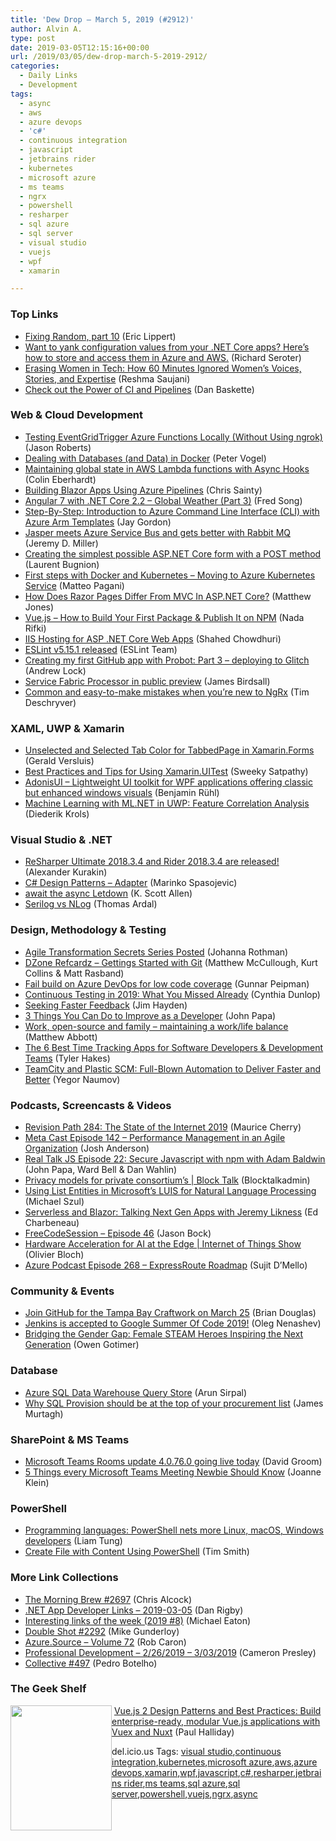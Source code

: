 ```yaml
---
title: 'Dew Drop – March 5, 2019 (#2912)'
author: Alvin A.
type: post
date: 2019-03-05T12:15:16+00:00
url: /2019/03/05/dew-drop-march-5-2019-2912/
categories:
  - Daily Links
  - Development
tags:
  - async
  - aws
  - azure devops
  - 'c#'
  - continuous integration
  - javascript
  - jetbrains rider
  - kubernetes
  - microsoft azure
  - ms teams
  - ngrx
  - powershell
  - resharper
  - sql azure
  - sql server
  - visual studio
  - vuejs
  - wpf
  - xamarin

---
```

### <a name="top"></a>Top Links

  * <a href="https://ericlippert.com/2019/03/04/fixing-random-part-10/" target="_blank" rel="noopener noreferrer">Fixing Random, part 10</a> (Eric Lippert)
  * <a href="https://seroter.wordpress.com/2019/03/04/want-to-yank-configuration-values-from-your-net-core-apps-heres-how-to-store-and-access-them-in-azure-and-aws/" target="_blank" rel="noopener noreferrer">Want to yank configuration values from your .NET Core apps? Here’s how to store and access them in Azure and AWS.</a> (Richard Seroter)
  * <a href="https://medium.com/@reshmasaujani/erasing-women-in-tech-how-60-minutes-ignored-womens-voices-stories-and-expertise-7ee8e157c262" target="_blank" rel="noopener noreferrer">Erasing Women in Tech: How 60 Minutes Ignored Women’s Voices, Stories, and Expertise</a> (Reshma Saujani)
  * <a href="https://content.pivotal.io/home-page/check-out-the-power-of-ci-and-pipelines" target="_blank" rel="noopener noreferrer">Check out the Power of CI and Pipelines</a> (Dan Baskette)



### <a name="web"></a>Web & Cloud Development

  * <a href="http://dontcodetired.com/blog/post/Testing-EventGridTrigger-Azure-Functions-Locally-(Without-Using-ngrok)" target="_blank" rel="noopener noreferrer">Testing EventGridTrigger Azure Functions Locally (Without Using ngrok)</a> (Jason Roberts)
  * <a href="https://visualstudiomagazine.com/articles/2019/03/01/dealing-with-databases.aspx" target="_blank" rel="noopener noreferrer">Dealing with Databases (and Data) in Docker</a> (Peter Vogel)
  * <a href="https://blog.scottlogic.com/2019/03/04/lambda-global-state.html" target="_blank" rel="noopener noreferrer">Maintaining global state in AWS Lambda functions with Async Hooks</a> (Colin Eberhardt)
  * <a href="https://chrissainty.com/building-blazor-apps-using-azure-pipelines/" target="_blank" rel="noopener noreferrer">Building Blazor Apps Using Azure Pipelines</a> (Chris Sainty)
  * <a href="https://www.codeproject.com/Articles/1278829/Angular-7-with-NET-Core-2-2-Global-Weather-Part-3" target="_blank" rel="noopener noreferrer">Angular 7 with .NET Core 2.2 &#8211; Global Weather (Part 3)</a> (Fred Song)
  * <a href="https://techcommunity.microsoft.com/t5/ITOps-Talk-Blog/Step-By-Step-Introduction-to-Azure-Command-Line-Interface-CLI/ba-p/359138" target="_blank" rel="noopener noreferrer">Step-By-Step: Introduction to Azure Command Line Interface (CLI) with Azure Arm Templates</a> (Jay Gordon)
  * <a href="https://jeremydmiller.com/2019/03/04/jasper-meets-azure-service-bus-and-gets-better-with-rabbit-mq/" target="_blank" rel="noopener noreferrer">Jasper meets Azure Service Bus and gets better with Rabbit MQ</a> (Jeremy D. Miller)
  * <a href="https://dev.to/azure/creating-the-simplest-possible-aspnet-core-form-with-a-post-method-416g" target="_blank" rel="noopener noreferrer">Creating the simplest possible ASP.NET Core form with a POST method</a> (Laurent Bugnion)
  * <a href="https://techcommunity.microsoft.com/t5/Windows-Dev-AppConsult/First-steps-with-Docker-and-Kubernetes-Moving-to-Azure/ba-p/360010" target="_blank" rel="noopener noreferrer">First steps with Docker and Kubernetes &#8211; Moving to Azure Kubernetes Service</a> (Matteo Pagani)
  * <a href="http://feedproxy.google.com/~r/ExceptionNotFound/~3/k7AUKKzn-ZQ/" target="_blank" rel="noopener noreferrer">How Does Razor Pages Differ From MVC In ASP.NET Core?</a> (Matthew Jones)
  * <a href="https://www.telerik.com/blogs/vuejs-how-to-build-your-first-package-publish-it-on-npm" target="_blank" rel="noopener noreferrer">Vue.js &#8211; How to Build Your First Package & Publish It on NPM</a> (Nada Rifki)
  * <a href="https://wakeupandcode.com/iis-hosting-for-asp-net-core-web-apps/" target="_blank" rel="noopener noreferrer">IIS Hosting for ASP .NET Core Web Apps</a> (Shahed Chowdhuri)
  * <a href="https://eslint.org/blog/2019/03/eslint-v5.15.1-released" target="_blank" rel="noopener noreferrer">ESLint v5.15.1 released</a> (ESLint Team)
  * <a href="https://andrewlock.net/creating-my-first-github-app-with-probot-part-3-deploying-to-glitch/" target="_blank" rel="noopener noreferrer">Creating my first GitHub app with Probot: Part 3 &#8211; deploying to Glitch</a> (Andrew Lock)
  * <a href="https://azure.microsoft.com/blog/service-fabric-processor-in-public-preview/" target="_blank" rel="noopener noreferrer">Service Fabric Processor in public preview</a> (James Birdsall)
  * <a href="https://blog.angularindepth.com/common-and-easy-to-make-mistakes-when-youre-new-to-ngrx-49404ac973ea?source=rss----e5ed704095b---4" target="_blank" rel="noopener noreferrer">Common and easy-to-make mistakes when you’re new to NgRx</a> (Tim Deschryver)



### <a name="silverlight"></a>XAML, UWP & Xamarin

  * <a href="https://blog.verslu.is/xamarin/xamarin-forms-xamarin/unselectedtabcolor-selectedtabcolor-tabbedpage-xamarin-forms/" target="_blank" rel="noopener noreferrer">Unselected and Selected Tab Color for TabbedPage in Xamarin.Forms</a> (Gerald Versluis)
  * <a href="https://blog.xamarin.com/best-practices-tips-xamarin-uitest/" target="_blank" rel="noopener noreferrer">Best Practices and Tips for Using Xamarin.UITest</a> (Sweeky Satpathy)
  * <a href="https://github.com/benruehl/adonis-ui" target="_blank" rel="noopener noreferrer">AdonisUI &#8211; Lightweight UI toolkit for WPF applications offering classic but enhanced windows visuals</a> (Benjamin Rühl)
  * <a href="https://xamlbrewer.wordpress.com/2019/03/04/machine-learning-with-ml-net-in-uwp-feature-correlation-analysis/" target="_blank" rel="noopener noreferrer">Machine Learning with ML.NET in UWP: Feature Correlation Analysis</a> (Diederik Krols)



### <a name="dotnet"></a>Visual Studio & .NET

  * <a href="https://blog.jetbrains.com/dotnet/2019/03/05/resharper-ultimate-2018-3-4-rider-2018-3-4-released/" target="_blank" rel="noopener noreferrer">ReSharper Ultimate 2018.3.4 and Rider 2018.3.4 are released!</a> (Alexander Kurakin)
  * <a href="https://code-maze.com/adapter/" target="_blank" rel="noopener noreferrer">C# Design Patterns – Adapter</a> (Marinko Spasojevic)
  * <a href="http://odetocode.com/blogs/scott/archive/2019/03/04/await-the-async-letdown.aspx" target="_blank" rel="noopener noreferrer">await the async Letdown</a> (K. Scott Allen)
  * <a href="https://blog.elmah.io/serilog-vs-nlog/" target="_blank" rel="noopener noreferrer">Serilog vs NLog</a> (Thomas Ardal)



### <a name="design"></a>Design, Methodology & Testing

  * <a href="http://feedproxy.google.com/~r/ManagingProductDevelopment/~3/zJhzPAsFyQg/" target="_blank" rel="noopener noreferrer">Agile Transformation Secrets Series Posted</a> (Johanna Rothman)
  * <a href="https://dzone.com/refcardz/getting-started-git?chapter=1" target="_blank" rel="noopener noreferrer">DZone Refcardz &#8211; Gettings Started with Git</a> (Matthew McCullough, Kurt Collins & Matt Rasband)
  * <a href="https://gunnarpeipman.com/testing/azure-devops-check-code-coverage/" target="_blank" rel="noopener noreferrer">Fail build on Azure DevOps for low code coverage</a> (Gunnar Peipman)
  * <a href="https://dzone.com/articles/continuous-testing-in-2019-what-you-missed-already?utm_medium=feed&utm_source=feedpress.me&utm_campaign=Feed%3A+dzone%2Fdevops" target="_blank" rel="noopener noreferrer">Continuous Testing in 2019: What You Missed Already</a> (Cynthia Dunlop)
  * <a href="http://feedproxy.google.com/~r/LeadingAgile/~3/HY7SZwL8NsQ/" target="_blank" rel="noopener noreferrer">Seeking Faster Feedback</a> (Jim Hayden)
  * <a href="https://johnpapa.net/3-things-you-can-do-to-improve-as-a-developer-2/" target="_blank" rel="noopener noreferrer">3 Things You Can Do to Improve as a Developer</a> (John Papa)
  * <a href="https://www.inversionofcontrol.co.uk/work-open-source-and-family-maintaining-a-work-life-balance/" target="_blank" rel="noopener noreferrer">Work, open-source and family &#8211; maintaining a work/life balance</a> (Matthew Abbott)
  * <a href="https://www.7pace.com/blog/best-time-trackers-software-development" target="_blank" rel="noopener noreferrer">The 6 Best Time Tracking Apps for Software Developers & Development Teams</a> (Tyler Hakes)
  * <a href="https://blog.jetbrains.com/teamcity/2019/03/teamcity-and-plastic-scm/" target="_blank" rel="noopener noreferrer">TeamCity and Plastic SCM: Full-Blown Automation to Deliver Faster and Better</a> (Yegor Naumov)



### <a name="podcasts"></a>Podcasts, Screencasts & Videos

  * <a href="http://revisionpath.simplecast.fm/the-state-of-the-internet-2019" target="_blank" rel="noopener noreferrer">Revision Path 284: The State of the Internet 2019</a> (Maurice Cherry)
  * <a href="http://feedproxy.google.com/~r/Meta-cast/~3/3Io9SjXptkc/episode-142-performance-management-in.html" target="_blank" rel="noopener noreferrer">Meta Cast Episode 142 &#8211; Performance Management in an Agile Organization</a> (Josh Anderson)
  * <a href="http://www.realtalkjs.com/33196473" target="_blank" rel="noopener noreferrer">Real Talk JS Episode 22: Secure Javascript with npm with Adam Baldwin</a> (John Papa, Ward Bell & Dan Wahlin)
  * <a href="https://channel9.msdn.com/Shows/Blocktalk/Privacy-models-for-private-consortiums?WT.mc_id=DX_MVP4025064" target="_blank" rel="noopener noreferrer">Privacy models for private consortium&#8217;s | Block Talk</a> (Blocktalkadmin)
  * <a href="http://www.youtube.com/watch?v=MSQO_EfMLEI" target="_blank" rel="noopener noreferrer">Using List Entities in Microsoft&#8217;s LUIS for Natural Language Processing</a> (Michael Szul)
  * <a href="https://www.telerik.com/blogs/serverless-and-blazor-talking-next-gen-apps-with-jeremy-likness" target="_blank" rel="noopener noreferrer">Serverless and Blazor: Talking Next Gen Apps with Jeremy Likness</a> (Ed Charbeneau)
  * <a href="http://www.youtube.com/watch?v=D7xd2hN_jeI" target="_blank" rel="noopener noreferrer">FreeCodeSession &#8211; Episode 46</a> (Jason Bock)
  * <a href="https://channel9.msdn.com/Shows/Internet-of-Things-Show/Hardware-Acceleration-for-AI-at-the-Edge?WT.mc_id=DX_MVP4025064" target="_blank" rel="noopener noreferrer">Hardware Acceleration for AI at the Edge | Internet of Things Show</a> (Olivier Bloch)
  * <a href="http://azpodcast.azurewebsites.net/post/Episode-268-ExpressRoute-Roadmap" target="_blank" rel="noopener noreferrer">Azure Podcast Episode 268 &#8211; ExpressRoute Roadmap</a> (Sujit D&#8217;Mello)



### <a name="events"></a>Community & Events

  * <a href="https://github.blog/2019-03-04-join-github-for-the-tampa-bay-craftwork-on-march-25/" target="_blank" rel="noopener noreferrer">Join GitHub for the Tampa Bay Craftwork on March 25</a> (Brian Douglas)
  * <a href="http://feedproxy.google.com/~r/ContinuousBlog/~3/ry4mzCUOqXk/" target="_blank" rel="noopener noreferrer">Jenkins is accepted to Google Summer Of Code 2019!</a> (Oleg Nenashev)
  * <a href="http://womenwhotest.com/2019/03/04/female-steam-heroes-inspiring-next-generation/" target="_blank" rel="noopener noreferrer">Bridging the Gender Gap: Female STEAM Heroes Inspiring the Next Generation</a> (Owen Gotimer)



### <a name="sql"></a>Database

  * <a href="https://blobeater.blog/2019/03/05/azure-sql-data-warehouse-query-store/" target="_blank" rel="noopener noreferrer">Azure SQL Data Warehouse Query Store</a> (Arun Sirpal)
  * <a href="https://www.red-gate.com/blog/audit-and-compliance/why-sql-provision-should-be-at-the-top-of-your-procurement-list" target="_blank" rel="noopener noreferrer">Why SQL Provision should be at the top of your procurement list</a> (James Murtagh)



### <a name="sp"></a>SharePoint & MS Teams

  * <a href="https://techcommunity.microsoft.com/t5/Microsoft-Teams-Blog/Microsoft-Teams-Rooms-update-4-0-76-0-going-live-today/ba-p/360146" target="_blank" rel="noopener noreferrer">Microsoft Teams Rooms update 4.0.76.0 going live today</a> (David Groom)
  * <a href="https://joannecklein.com/2019/03/04/5-things-every-microsoft-teams-meeting-newbie-should-know/" target="_blank" rel="noopener noreferrer">5 Things every Microsoft Teams Meeting Newbie Should Know</a> (Joanne Klein)



### <a name="ps"></a>PowerShell

  * <a href="https://www.zdnet.com/article/programming-languages-powershell-nets-more-linux-macos-windows-developers/#ftag=RSSbaffb68" target="_blank" rel="noopener noreferrer">Programming languages: PowerShell nets more Linux, macOS, Windows developers</a> (Liam Tung)
  * <a href="http://feedproxy.google.com/~r/MSSQLTips-LatestSqlServerTips/~3/w85Ux3z7pUo/" target="_blank" rel="noopener noreferrer">Create File with Content Using PowerShell</a> (Tim Smith)



### <a name="links"></a>More Link Collections

  * <a href="http://feedproxy.google.com/~r/ReflectivePerspective/~3/S-gMXHGnWTw/" target="_blank" rel="noopener noreferrer">The Morning Brew #2697</a> (Chris Alcock)
  * <a href="https://links.danrigby.com/2019/03/app-developer-links-2019-03-05/" target="_blank" rel="noopener noreferrer">.NET App Developer Links &#8211; 2019-03-05</a> (Dan Rigby)
  * <a href="https://samestuffdifferentday.com/2019/03/04/interesting-links-of-the-week-2019-8/" target="_blank" rel="noopener noreferrer">Interesting links of the week (2019 #8)</a> (Michael Eaton)
  * <a href="https://afreshcup.com/home/2019/03/05/double-shot-2292.html" target="_blank" rel="noopener noreferrer">Double Shot #2292</a> (Mike Gunderloy)
  * <a href="https://azure.microsoft.com/blog/azure-source-volume-72/" target="_blank" rel="noopener noreferrer">Azure.Source &#8211; Volume 72</a> (Rob Caron)
  * <a href="http://blog.thesoftwarementor.com/2019/03/04/professional-development-2-26-2019-3-03-2019/" target="_blank" rel="noopener noreferrer">Professional Development – 2/26/2019 – 3/03/2019</a> (Cameron Presley)
  * <a href="http://feedproxy.google.com/~r/tympanus/~3/Wqf50JKo4Ic/" target="_blank" rel="noopener noreferrer">Collective #497</a> (Pedro Botelho)



### <a name="shelf"></a>The Geek Shelf

<a href="https://www.amazon.com/Vue-js-Design-Patterns-Best-Practices-ebook/dp/B077N7MB2T/ref=amavin-20" target="_blank" rel="noopener noreferrer"><img loading="lazy" decoding="async" width="162" height="200" align="left" style="margin: 0px 0px 10px; border: 0px currentcolor; border-image: none; float: left; display: inline; background-image: none;" src="https://m.media-amazon.com/images/I/81p9RaGbNrL._AC_UL320_.jpg" border="0" /></a>&nbsp;<a href="https://www.amazon.com/Vue-js-Design-Patterns-Best-Practices-ebook/dp/B077N7MB2T/ref=amavin-20" target="_blank" rel="noopener noreferrer">Vue.js 2 Design Patterns and Best Practices: Build enterprise-ready, modular Vue.js applications with Vuex and Nuxt</a> (Paul Halliday)









<div class="wlWriterEditableSmartContent" id="scid:77ECF5F8-D252-44F5-B4EB-D463C5396A79:7fd1309a-f29e-4134-815c-8b1da620909a" style="margin: 0px; padding: 0px; float: none; display: inline;">
  del.icio.us Tags: <a href="http://del.icio.us/popular/visual+studio" rel="tag">visual studio</a>,<a href="http://del.icio.us/popular/continuous+integration" rel="tag">continuous integration</a>,<a href="http://del.icio.us/popular/kubernetes" rel="tag">kubernetes</a>,<a href="http://del.icio.us/popular/microsoft+azure" rel="tag">microsoft azure</a>,<a href="http://del.icio.us/popular/aws" rel="tag">aws</a>,<a href="http://del.icio.us/popular/azure+devops" rel="tag">azure devops</a>,<a href="http://del.icio.us/popular/xamarin" rel="tag">xamarin</a>,<a href="http://del.icio.us/popular/wpf" rel="tag">wpf</a>,<a href="http://del.icio.us/popular/javascript" rel="tag">javascript</a>,<a href="http://del.icio.us/popular/c%23" rel="tag">c#</a>,<a href="http://del.icio.us/popular/resharper" rel="tag">resharper</a>,<a href="http://del.icio.us/popular/jetbrains+rider" rel="tag">jetbrains rider</a>,<a href="http://del.icio.us/popular/ms+teams" rel="tag">ms teams</a>,<a href="http://del.icio.us/popular/sql+azure" rel="tag">sql azure</a>,<a href="http://del.icio.us/popular/sql+server" rel="tag">sql server</a>,<a href="http://del.icio.us/popular/powershell" rel="tag">powershell</a>,<a href="http://del.icio.us/popular/vuejs" rel="tag">vuejs</a>,<a href="http://del.icio.us/popular/ngrx" rel="tag">ngrx</a>,<a href="http://del.icio.us/popular/async" rel="tag">async</a>
</div>